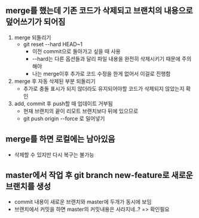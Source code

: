 ## merge를 했는데 기존 코드가 삭제되고 브랜치의 내용으로 덮어쓰기가 되어짐
1. merge 되돌리기
    - git reset --hard HEAD~1
        - 이전 commit으로 돌아가고 싶을 때 사용
        - --hard는 다른 옵션들과 달리 파일 내용을 완전히 삭제시키기 때문에 주의해야 
        - 나는 merge이후 추가로 코드 수정을 한게 없어서 이걸로 진행함
2. merge 후 자동 삭제된 부분 되돌리기
    - 추가로 충돌 표시가 되지 않더라도 유지되어야할 코드가 삭제되지 않았는지 확인
3. add, commit 후 push할 때 업데이트 거부됨
    - 현재 브랜치의 끝이 리모트 브랜치보다 뒤에 있으므로
    - git push origin --force 로 밀어넣기

## merge를 하면 로컬에는 남아있음
- 삭제할 수 있지만 다시 복구는 불가능

## master에서 작업 후  git branch new-feature로 새로운 브랜치를 생성
- commit 내용이 새로운 브랜치와 master에 두개가 동시에 보임
- 브랜치에서 커밋을 하면 master의 커밋내용은 사라지네..? => 확인필요